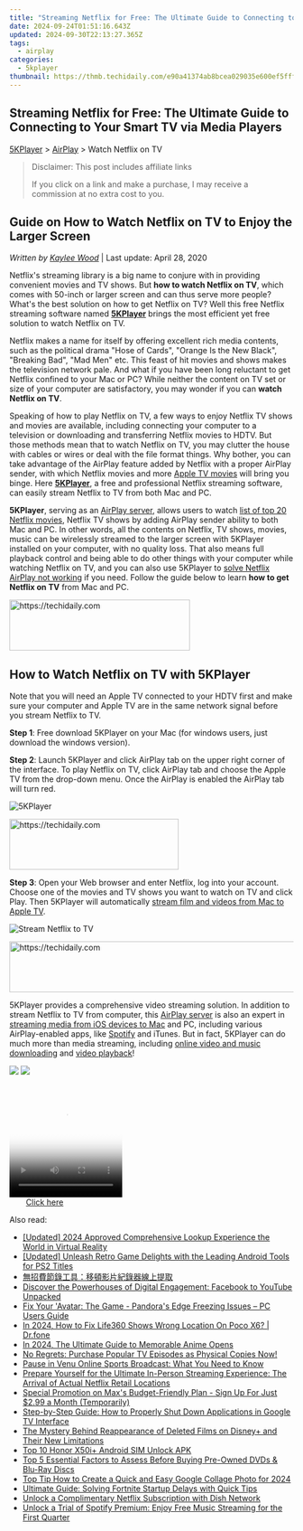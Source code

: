 ```yaml
---
title: "Streaming Netflix for Free: The Ultimate Guide to Connecting to Your Smart TV via Media Players"
date: 2024-09-24T01:51:16.643Z
updated: 2024-09-30T22:13:27.365Z
tags:
  - airplay
categories:
  - 5kplayer
thumbnail: https://thmb.techidaily.com/e90a41374ab8bcea029035e600ef5fff009cee16ec9e8eead9f3969598aefde0.jpg
---
```


## Streaming Netflix for Free: The Ultimate Guide to Connecting to Your Smart TV via Media Players

[5KPlayer](https://tools.techidaily.com/5kplayer/products/) \> [AirPlay](https://tools.techidaily.com/5kplayer/airplay/) \> Watch Netflix on TV

>  Disclaimer: This post includes affiliate links
>
>  If you click on a link and make a purchase, I may receive a commission at no extra cost to you.
>

## Guide on How to Watch Netflix on TV to Enjoy the Larger Screen

 _Written by [Kaylee Wood](https://www.quora.com/profile/Amanda-Hu-21)_ | Last update: April 28, 2020

Netflix's streaming library is a big name to conjure with in providing convenient movies and TV shows. But **how to watch Netflix on TV**, which comes with 50-inch or larger screen and can thus serve more people? What's the best solution on how to get Netflix on TV? Well this free Netflix streaming software named [**5KPlayer**](https://tools.techidaily.com/5kplayer/products/) brings the most efficient yet free solution to watch Netflix on TV. 

Netflix makes a name for itself by offering excellent rich media contents, such as the political drama "Hose of Cards", "Orange Is the New Black", "Breaking Bad", "Mad Men" etc. This feast of hit movies and shows makes the television network pale. And what if you have been long reluctant to get Netflix confined to your Mac or PC? While neither the content on TV set or size of your computer are satisfactory, you may wonder if you can **watch Netflix on TV**.

Speaking of how to play Netflix on TV, a few ways to enjoy Netflix TV shows and movies are available, including connecting your computer to a television or downloading and transferring Netflix movies to HDTV. But those methods mean that to watch Netflix on TV, you may clutter the house with cables or wires or deal with the file format things. Why bother, you can take advantage of the AirPlay feature added by Netflix with a proper AirPlay sender, with which Netflix movies and more [Apple TV movies](https://tools.techidaily.com/5kplayer/airplay/) will bring you binge. Here **[5KPlayer](https://tools.techidaily.com/5kplayer/products/)**, a free and professional Netflix streaming software, can easily stream Netflix to TV from both Mac and PC.

**5KPlayer**, serving as an [AirPlay server](https://tools.techidaily.com/5kplayer/airplay/), allows users to watch [list of top 20 Netflix movies](https://tools.techidaily.com/5kplayer/airplay/), Netflix TV shows by adding AirPlay sender ability to both Mac and PC. In other words, all the contents on Netflix, TV shows, movies, music can be wirelessly streamed to the larger screen with 5KPlayer installed on your computer, with no quality loss. That also means full playback control and being able to do other things with your computer while watching Netflix on TV, and you can also use 5KPlayer to [solve Netflix AirPlay not working](https://tools.techidaily.com/5kplayer/airplay/) if you need. Follow the guide below to learn **how to get Netflix on TV** from Mac and PC. 

<!-- affiliate ads begin -->
<a href="https://aligracehair.sjv.io/c/5597632/2135357/19272" target="_top" id="2135357">
  <img src="//a.impactradius-go.com/display-ad/19272-2135357" border="0" alt="https://techidaily.com" width="320" height="90"/>
</a>
<img height="0" width="0" src="https://aligracehair.sjv.io/i/5597632/2135357/19272" style="position:absolute;visibility:hidden;" border="0" />
<!-- affiliate ads end -->

## How to Watch Netflix on TV with 5KPlayer

Note that you will need an Apple TV connected to your HDTV first and make sure your computer and Apple TV are in the same network signal before you stream Netflix to TV.

**Step 1**: Free download 5KPlayer on your Mac (for windows users, just download the windows version).

**Step 2**: Launch 5KPlayer and click AirPlay tab on the upper right corner of the interface. To play Netflix on TV, click AirPlay tab and choose the Apple TV from the drop-down menu. Once the AirPlay is enabled the AirPlay tab will turn red.

![5KPlayer](https://www.5kplayer.com/airplay/img/5kplayer-airplay.jpg) 

<!-- affiliate ads begin -->
<a href="https://aligracehair.sjv.io/c/5597632/1997717/19272" target="_top" id="1997717">
  <img src="//a.impactradius-go.com/display-ad/19272-1997717" border="0" alt="https://techidaily.com" width="300" height="90"/>
</a>
<img height="0" width="0" src="https://aligracehair.sjv.io/i/5597632/1997717/19272" style="position:absolute;visibility:hidden;" border="0" />
<!-- affiliate ads end -->

**Step 3**: Open your Web browser and enter Netflix, log into your account. Choose one of the movies and TV shows you want to watch on TV and click Play. Then 5KPlayer will automatically [stream film and videos from Mac to Apple TV](https://tools.techidaily.com/5kplayer/airplay/). 

![Stream Netflix to TV](https://www.5kplayer.com/airplay/img/airplay-videos.jpg) 

<!-- affiliate ads begin -->
<a href="https://ephamedtechinc.pxf.io/c/5597632/2137202/26400" target="_top" id="2137202">
  <img src="//a.impactradius-go.com/display-ad/26400-2137202" border="0" alt="https://techidaily.com" width="728" height="90"/>
</a>
<img height="0" width="0" src="https://ephamedtechinc.pxf.io/i/5597632/2137202/26400" style="position:absolute;visibility:hidden;" border="0" />
<!-- affiliate ads end -->

5KPlayer provides a comprehensive video streaming solution. In addition to stream Netflix to TV from computer, this [AirPlay server](https://tools.techidaily.com/5kplayer/airplay/) is also an expert in [streaming media from iOS devices to Mac](https://tools.techidaily.com/5kplayer/airplay/) and PC, including various AirPlay-enabled apps, like [Spotify](https://tools.techidaily.com/5kplayer/airplay/) and iTunes. But in fact, 5KPlayer can do much more than media streaming, including [online video and music downloading](https://tools.techidaily.com/5kplayer/youtube-download/) and [video playback](https://tools.techidaily.com/5kplayer/video-music-player/)!

[![](https://www.5kplayer.com/airplay/../button/freedownwhitewin.png)](https://tools.techidaily.com/5kplayer/products/) [![](https://www.5kplayer.com/airplay/../button/freedownbackmac.png)](https://tools.techidaily.com/5kplayer/products/)

<!-- affiliate ads begin -->
<span id="1374820">
					<video width="200" height="200" style="cursor:pointer"
           poster="//a.impactradius-go.com/display-clicktoplayimage/1374820.png"
           onclick="if(!this.playClicked){this.play();this.setAttribute('controls',true);this.playClicked=true;}">
	   <source src="//a.impactradius-go.com/display-ad/15852-1374820">
	   <img src="//a.impactradius-go.com/display-clicktoplayimage/1374820.png" style="border: none; height: 100%; width: 100%; object-fit: contain">
	</video>
	<div style="width:125px;text-align:center"><a href="javascript:window.open(decodeURIComponent('https%3A%2F%2Fthefitville.pxf.io%2Fc%2F5597632%2F1374820%2F15852'), '_blank');void(0);">Click here</a></div>
</span>
<img height="0" width="0" src="https://imp.pxf.io/i/5597632/1374820/15852" style="position:absolute;visibility:hidden;" border="0" />
<!-- affiliate ads end -->

<ins class="adsbygoogle"
     style="display:block"
     data-ad-format="autorelaxed"
     data-ad-client="ca-pub-7571918770474297"
     data-ad-slot="1223367746"></ins>

<ins class="adsbygoogle"
     style="display:block"
     data-ad-client="ca-pub-7571918770474297"
     data-ad-slot="8358498916"
     data-ad-format="auto"
     data-full-width-responsive="true"></ins>

<span class="atpl-alsoreadstyle">Also read:</span>
<div><ul>
<li><a href="https://fox-direct.techidaily.com/updated-2024-approved-comprehensive-lookup-experience-the-world-in-virtual-reality/"><u>[Updated] 2024 Approved Comprehensive Lookup Experience the World in Virtual Reality</u></a></li>
<li><a href="https://screen-capture.techidaily.com/updated-unleash-retro-game-delights-with-the-leading-android-tools-for-ps2-titles/"><u>[Updated] Unleash Retro Game Delights with the Leading Android Tools for PS2 Titles</u></a></li>
<li><a href="https://blog-min.techidaily.com/54sh5oub6lk756plusa6yye5bel5yw377ya56e76act5b2x54mh57sa6yye5zmo57ea5lik5oplusq5yplusw/"><u>無招費節錄工具：移頓影片紀錄器線上提取</u></a></li>
<li><a href="https://win-forum.techidaily.com/discover-the-powerhouses-of-digital-engagement-facebook-to-youtube-unpacked/"><u>Discover the Powerhouses of Digital Engagement: Facebook to YouTube Unpacked</u></a></li>
<li><a href="https://program-issues.techidaily.com/fix-your-avatar-the-game-pandoras-edge-freezing-issues-pc-users-guide/"><u>Fix Your 'Avatar: The Game - Pandora's Edge Freezing Issues – PC Users Guide</u></a></li>
<li><a href="https://review-topics.techidaily.com/in-2024-how-to-fix-life360-shows-wrong-location-on-poco-x6-drfone-by-drfone-virtual-android/"><u>In 2024, How to Fix Life360 Shows Wrong Location On Poco X6? | Dr.fone</u></a></li>
<li><a href="https://some-approaches.techidaily.com/in-2024-the-ultimate-guide-to-memorable-anime-opens/"><u>In 2024, The Ultimate Guide to Memorable Anime Opens</u></a></li>
<li><a href="https://media-tips.techidaily.com/no-regrets-purchase-popular-tv-episodes-as-physical-copies-now/"><u>No Regrets: Purchase Popular TV Episodes as Physical Copies Now!</u></a></li>
<li><a href="https://media-tips.techidaily.com/pause-in-venu-online-sports-broadcast-what-you-need-to-know/"><u>Pause in Venu Online Sports Broadcast: What You Need to Know</u></a></li>
<li><a href="https://media-tips.techidaily.com/prepare-yourself-for-the-ultimate-in-person-streaming-experience-the-arrival-of-actual-netflix-retail-locations/"><u>Prepare Yourself for the Ultimate In-Person Streaming Experience: The Arrival of Actual Netflix Retail Locations</u></a></li>
<li><a href="https://media-tips.techidaily.com/special-promotion-on-maxs-budget-friendly-plan-sign-up-for-just-299-a-month-temporarily/"><u>Special Promotion on Max's Budget-Friendly Plan - Sign Up For Just $2.99 a Month (Temporarily)</u></a></li>
<li><a href="https://media-tips.techidaily.com/step-by-step-guide-how-to-properly-shut-down-applications-in-google-tv-interface/"><u>Step-by-Step Guide: How to Properly Shut Down Applications in Google TV Interface</u></a></li>
<li><a href="https://media-tips.techidaily.com/the-mystery-behind-reappearance-of-deleted-films-on-disneyplus-and-their-new-limitations/"><u>The Mystery Behind Reappearance of Deleted Films on Disney+ and Their New Limitations</u></a></li>
<li><a href="https://sim-unlock.techidaily.com/top-10-honor-x50iplus-android-sim-unlock-apk-by-drfone-android/"><u>Top 10 Honor X50i+ Android SIM Unlock APK</u></a></li>
<li><a href="https://media-tips.techidaily.com/top-5-essential-factors-to-assess-before-buying-pre-owned-dvds-and-blu-ray-discs/"><u>Top 5 Essential Factors to Assess Before Buying Pre-Owned DVDs & Blu-Ray Discs</u></a></li>
<li><a href="https://some-guidance.techidaily.com/top-tip-how-to-create-a-quick-and-easy-google-collage-photo-for-2024/"><u>Top Tip How to Create a Quick and Easy Google Collage Photo for 2024</u></a></li>
<li><a href="https://program-issues.techidaily.com/ultimate-guide-solving-fortnite-startup-delays-with-quick-tips/"><u>Ultimate Guide: Solving Fortnite Startup Delays with Quick Tips</u></a></li>
<li><a href="https://media-tips.techidaily.com/unlock-a-complimentary-netflix-subscription-with-dish-network/"><u>Unlock a Complimentary Netflix Subscription with Dish Network</u></a></li>
<li><a href="https://media-tips.techidaily.com/unlock-a-trial-of-spotify-premium-enjoy-free-music-streaming-for-the-first-quarter/"><u>Unlock a Trial of Spotify Premium: Enjoy Free Music Streaming for the First Quarter</u></a></li>
</ul></div>

